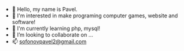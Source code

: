 - 👋 Hello, my name is Pavel.
- 👀 I'm interested in make programing computer games, website and software!
- 🌱 I'm currently learning php, mysql!
- 💞️ I’m looking to collaborate on ...
- 📫 sofonovpavel2@gmail.com

<!---
vitahi/vitahi is a ✨ special ✨ repository because its `README.md` (this file) appears on your GitHub profile.
You can click the Preview link to take a look at your changes.
--->
